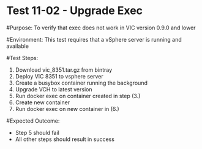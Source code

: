 Test 11-02 - Upgrade Exec
=======

#Purpose:
To verify that exec does not work in VIC version 0.9.0 and lower

#Environment:
This test requires that a vSphere server is running and available

#Test Steps:
1. Download vic_8351.tar.gz from bintray
2. Deploy VIC 8351 to vsphere server
3. Create a busybox container running the background
4. Upgrade VCH to latest version
5. Run docker exec on container created in step (3.)
6. Create new container
7. Run docker exec on new container in (6.)

#Expected Outcome:
* Step 5 should fail
* All other steps should result in success
